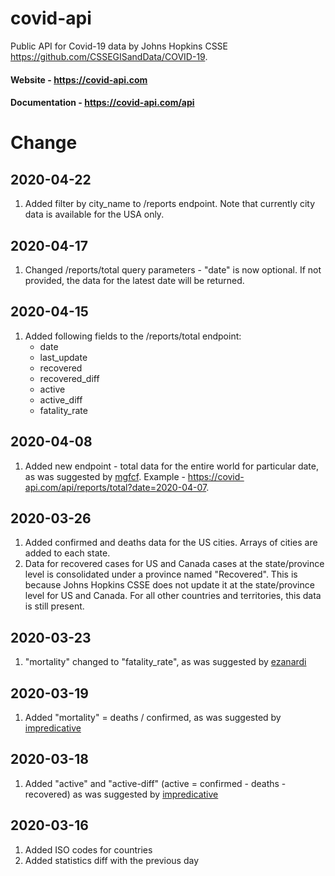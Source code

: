 # covid-api
Public API for Covid-19 data by Johns Hopkins CSSE https://github.com/CSSEGISandData/COVID-19. 

#### Website - https://covid-api.com
#### Documentation - https://covid-api.com/api

# Change 

## 2020-04-22


1. Added filter by city_name to /reports endpoint. Note that currently city data is available for the USA only.

## 2020-04-17

1. Changed /reports/total query parameters - "date" is now optional. If not provided, the data for the latest date will be returned.

## 2020-04-15

1. Added following fields to the /reports/total endpoint: 
    - date
    - last_update
    - recovered
    - recovered_diff
    - active
    - active_diff
    - fatality_rate 

## 2020-04-08

1. Added new endpoint - total data for the entire world for particular date, as was suggested by [mgfcf](https://github.com/mgfcf). Example - https://covid-api.com/api/reports/total?date=2020-04-07. 


## 2020-03-26

1. Added confirmed and deaths data for the US cities. Arrays of cities are added to each state. 
2. Data for recovered cases for US and Canada cases at the state/province level is consolidated under a province named "Recovered". This is because Johns Hopkins CSSE does not update it at the state/province level for US and Canada. For all other countries and territories, this data is still present.

## 2020-03-23
  
1. "mortality" changed to "fatality_rate", as was suggested by [ezanardi](https://github.com/ezanardi)

## 2020-03-19

1. Added "mortality" = deaths / confirmed, as was suggested by [impredicative](https://github.com/impredicative)

## 2020-03-18

1. Added "active" and "active-diff" (active = confirmed - deaths - recovered) as was suggested by [impredicative](https://github.com/impredicative)

## 2020-03-16

1. Added ISO codes for countries
2. Added statistics diff with the previous day